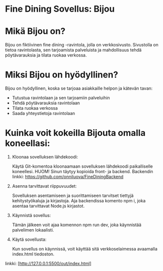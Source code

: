 # Fine Dining Sovellus: Bijou

# Mikä Bijou on?

Bijou on fiktiivinen fine dining -ravintola, jolla on verkkosivusto. Sivustolla on tietoa ravintolasta, sen tarjoamista palveluista ja mahdollisuus tehdä pöytävarauksia ja tilata ruokaa verkossa.

# Miksi Bijou on hyödyllinen?

Bijou on hyödyllinen, koska se tarjoaa asiakkaille helpon ja kätevän tavan:

- Tutustua ravintolaan ja sen tarjoamiin palveluihin
- Tehdä pöytävarauksia ravintolaan
- Tilata ruokaa verkossa
- Saada yhteystietoja ravintolaan

# Kuinka voit kokeilla Bijouta omalla koneellasi:

1. Kloonaa sovelluksen lähdekoodi:

    Käytä Git-komentoa kloonaamaan sovelluksen lähdekoodi paikalliselle koneellesi. HUOM! Sinun täytyy kopioida front- ja backend. Backendin linkki: https://github.com/onniluova/FineDiningBackend

2. Asenna tarvittavat riippuvuudet:

    Sovelluksen asentamiseen ja suorittamiseen tarvitset tiettyjä kehitystyökaluja ja kirjastoja. Aja backendissa komento npm i, joka asentaa tarvittavat Node.js kirjastot.

3. Käynnistä sovellus:

    Tämän jälkeen voit ajaa komennon npm run dev, joka käynnistää palvelimen lokaalisti.

4. Käytä sovellusta:

    Kun sovellus on käynnissä, voit käyttää sitä verkkoselaimessa avaamalla index.html tiedoston.


linkki: [http://127.0.0.1:5500/out/index.html]
